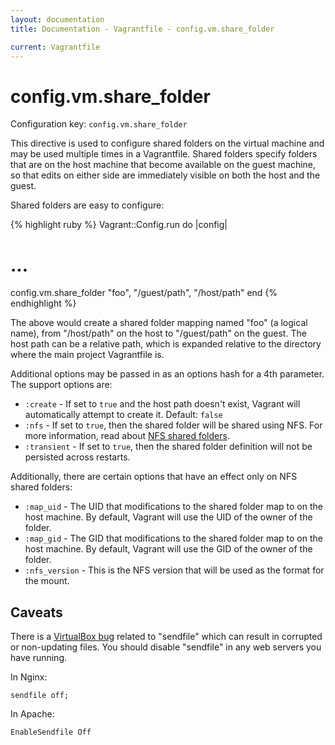 ```yaml
---
layout: documentation
title: Documentation - Vagrantfile - config.vm.share_folder

current: Vagrantfile
---
```

# config.vm.share_folder

Configuration key: `config.vm.share_folder`

This directive is used to configure shared folders on the virtual
machine and may be used multiple times in a Vagrantfile. Shared folders
specify folders that are on the host machine that become available
on the guest machine, so that edits on either side are immediately
visible on both the host and the guest.

Shared folders are easy to configure:

{% highlight ruby %}
Vagrant::Config.run do |config|
  # ...
  config.vm.share_folder "foo", "/guest/path", "/host/path"
end
{% endhighlight %}

The above would create a shared folder mapping named "foo" (a logical
name), from "/host/path" on the host to "/guest/path" on the guest. The
host path can be a relative path, which is expanded relative to the
directory where the main project Vagrantfile is.

Additional options may be passed in as an options hash for a 4th parameter.
The support options are:

* `:create` - If set to `true` and the host path doesn't exist, Vagrant
  will automatically attempt to create it. Default: `false`
* `:nfs` - If set to `true`, then the shared folder will be shared using
  NFS. For more information, read about [NFS shared folders](/v1/docs/nfs.html).
* `:transient` - If set to `true`, then the shared folder definition will
  not be persisted across restarts.

Additionally, there are certain options that have an effect only on
NFS shared folders:

* `:map_uid` - The UID that modifications to the shared folder map to on
  the host machine. By default, Vagrant will use the UID of the owner of
  the folder.
* `:map_gid` - The GID that modifications to the shared folder map to on
  the host machine. By default, Vagrant will use the GID of the owner of
  the folder.
* `:nfs_version` - This is the NFS version that will be used as the format
  for the mount.

## Caveats

There is a [VirtualBox bug][sendfile bug] related to "sendfile" which can
result in corrupted or non-updating files. You should disable "sendfile"
in any web servers you have running.

In Nginx:

    sendfile off;

In Apache:

    EnableSendfile Off

[sendfile bug]: https://github.com/mitchellh/vagrant/issues/351#issuecomment-1339640
